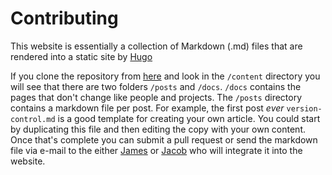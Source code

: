 # Contributing

This website is essentially a collection of Markdown (.md) files that are rendered into a static site by [Hugo](https://gohugo.io)

If you clone the repository from [here](https://github.com/jamesb93/creative-coding-hackspace) and look in the `/content` directory you will see that there are two folders `/posts` and `/docs`. `/docs` contains the pages that don't change like people and projects. The `/posts` directory contains a markdown file per post. For example, the first post _ever_ `version-control.md` is a good template for creating your own article. You could start by duplicating this file and then editing the copy with your own content. Once that's complete you can submit a pull request or send the markdown file via e-mail to the either [James](mailto:james.bradbury@hud.ac.uk) or [Jacob](mailto:jacob.hart@gmail.com) who will integrate it into the website.